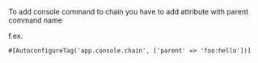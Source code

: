 To add console command to chain you have to add attribute with parent command name

f.ex.

`#[AutoconfigureTag('app.console.chain', ['parent' => 'foo:hello'])]`
